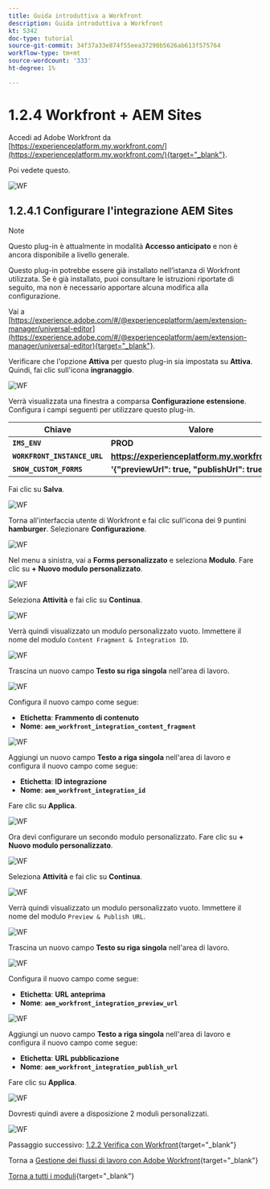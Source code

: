 ```yaml
---
title: Guida introduttiva a Workfront
description: Guida introduttiva a Workfront
kt: 5342
doc-type: tutorial
source-git-commit: 34f37a33e874f55eea37290b5626ab613f575764
workflow-type: tm+mt
source-wordcount: '333'
ht-degree: 1%

---
```


# 1.2.4 Workfront + AEM Sites

Accedi ad Adobe Workfront da [https://experienceplatform.my.workfront.com/](https://experienceplatform.my.workfront.com/){target="_blank"}.

Poi vedete questo.

![WF](./images/wfb1.png)

## 1.2.4.1 Configurare l&#39;integrazione AEM Sites

>[!NOTE]
>
>Questo plug-in è attualmente in modalità **Accesso anticipato** e non è ancora disponibile a livello generale.
>
>Questo plug-in potrebbe essere già installato nell’istanza di Workfront utilizzata. Se è già installato, puoi consultare le istruzioni riportate di seguito, ma non è necessario apportare alcuna modifica alla configurazione.

Vai a [https://experience.adobe.com/#/@experienceplatform/aem/extension-manager/universal-editor](https://experience.adobe.com/#/@experienceplatform/aem/extension-manager/universal-editor){target="_blank"}.

Verificare che l&#39;opzione **Attiva** per questo plug-in sia impostata su **Attiva**. Quindi, fai clic sull&#39;icona **ingranaggio**.

![WF](./images/wfb8.png)

Verrà visualizzata una finestra a comparsa **Configurazione estensione**. Configura i campi seguenti per utilizzare questo plug-in.

| Chiave | Valore |
| --------------- | ------------------------------ | 
| **`IMS_ENV`** | **PROD** |
| **`WORKFRONT_INSTANCE_URL`** | **https://experienceplatform.my.workfront.com** |
| **`SHOW_CUSTOM_FORMS`** | **&#39;{&quot;previewUrl&quot;: true, &quot;publishUrl&quot;: true}&#39;** |

Fai clic su **Salva**.

![WF](./images/wfb8.png)

Torna all&#39;interfaccia utente di Workfront e fai clic sull&#39;icona dei 9 puntini **hamburger**. Selezionare **Configurazione**.

![WF](./images/wfb9.png)

Nel menu a sinistra, vai a **Forms personalizzato** e seleziona **Modulo**. Fare clic su **+ Nuovo modulo personalizzato**.

![WF](./images/wfb10.png)

Seleziona **Attività** e fai clic su **Continua**.

![WF](./images/wfb11.png)

Verrà quindi visualizzato un modulo personalizzato vuoto. Immettere il nome del modulo `Content Fragment & Integration ID`.

![WF](./images/wfb12.png)

Trascina un nuovo campo **Testo su riga singola** nell&#39;area di lavoro.

![WF](./images/wfb13.png)

Configura il nuovo campo come segue:

- **Etichetta**: **Frammento di contenuto**
- **Nome**: **`aem_workfront_integration_content_fragment`**

![WF](./images/wfb14.png)

Aggiungi un nuovo campo **Testo a riga singola** nell&#39;area di lavoro e configura il nuovo campo come segue:

- **Etichetta**: **ID integrazione**
- **Nome**: **`aem_workfront_integration_id`**

Fare clic su **Applica**.

![WF](./images/wfb15.png)

Ora devi configurare un secondo modulo personalizzato. Fare clic su **+ Nuovo modulo personalizzato**.

![WF](./images/wfb10.png)

Seleziona **Attività** e fai clic su **Continua**.

![WF](./images/wfb11.png)

Verrà quindi visualizzato un modulo personalizzato vuoto. Immettere il nome del modulo `Preview & Publish URL`.

![WF](./images/wfb16.png)

Trascina un nuovo campo **Testo su riga singola** nell&#39;area di lavoro.

![WF](./images/wfb17.png)

Configura il nuovo campo come segue:

- **Etichetta**: **URL anteprima**
- **Nome**: **`aem_workfront_integration_preview_url`**

![WF](./images/wfb18.png)

Aggiungi un nuovo campo **Testo a riga singola** nell&#39;area di lavoro e configura il nuovo campo come segue:

- **Etichetta**: **URL pubblicazione**
- **Nome**: **`aem_workfront_integration_publish_url`**

Fare clic su **Applica**.

![WF](./images/wfb19.png)

Dovresti quindi avere a disposizione 2 moduli personalizzati.

![WF](./images/wfb20.png)

Passaggio successivo: [1.2.2 Verifica con Workfront](./ex2.md){target="_blank"}

Torna a [Gestione dei flussi di lavoro con Adobe Workfront](./workfront.md){target="_blank"}

[Torna a tutti i moduli](./../../../overview.md){target="_blank"}
